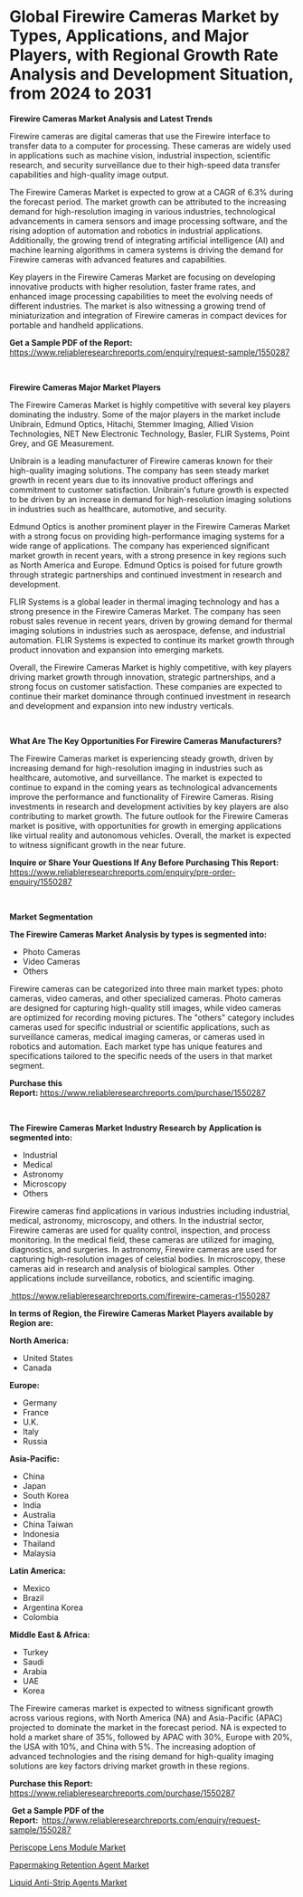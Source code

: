 <p><h1>Global Firewire Cameras Market by Types, Applications, and Major Players, with Regional Growth Rate Analysis and Development Situation, from 2024 to 2031</h1></p><p><strong>Firewire Cameras Market Analysis and Latest Trends</strong></p>
<p><p>Firewire cameras are digital cameras that use the Firewire interface to transfer data to a computer for processing. These cameras are widely used in applications such as machine vision, industrial inspection, scientific research, and security surveillance due to their high-speed data transfer capabilities and high-quality image output.</p><p>The Firewire Cameras Market is expected to grow at a CAGR of 6.3% during the forecast period. The market growth can be attributed to the increasing demand for high-resolution imaging in various industries, technological advancements in camera sensors and image processing software, and the rising adoption of automation and robotics in industrial applications. Additionally, the growing trend of integrating artificial intelligence (AI) and machine learning algorithms in camera systems is driving the demand for Firewire cameras with advanced features and capabilities.</p><p>Key players in the Firewire Cameras Market are focusing on developing innovative products with higher resolution, faster frame rates, and enhanced image processing capabilities to meet the evolving needs of different industries. The market is also witnessing a growing trend of miniaturization and integration of Firewire cameras in compact devices for portable and handheld applications.</p></p>
<p><strong>Get a Sample PDF of the Report:&nbsp;</strong> <a href="https://www.reliableresearchreports.com/enquiry/request-sample/1550287">https://www.reliableresearchreports.com/enquiry/request-sample/1550287</a></p>
<p>&nbsp;</p>
<p><strong>Firewire Cameras Major Market Players</strong></p>
<p><p>The Firewire Cameras Market is highly competitive with several key players dominating the industry. Some of the major players in the market include Unibrain, Edmund Optics, Hitachi, Stemmer Imaging, Allied Vision Technologies, NET New Electronic Technology, Basler, FLIR Systems, Point Grey, and GE Measurement.</p><p>Unibrain is a leading manufacturer of Firewire cameras known for their high-quality imaging solutions. The company has seen steady market growth in recent years due to its innovative product offerings and commitment to customer satisfaction. Unibrain's future growth is expected to be driven by an increase in demand for high-resolution imaging solutions in industries such as healthcare, automotive, and security.</p><p>Edmund Optics is another prominent player in the Firewire Cameras Market with a strong focus on providing high-performance imaging systems for a wide range of applications. The company has experienced significant market growth in recent years, with a strong presence in key regions such as North America and Europe. Edmund Optics is poised for future growth through strategic partnerships and continued investment in research and development.</p><p>FLIR Systems is a global leader in thermal imaging technology and has a strong presence in the Firewire Cameras Market. The company has seen robust sales revenue in recent years, driven by growing demand for thermal imaging solutions in industries such as aerospace, defense, and industrial automation. FLIR Systems is expected to continue its market growth through product innovation and expansion into emerging markets.</p><p>Overall, the Firewire Cameras Market is highly competitive, with key players driving market growth through innovation, strategic partnerships, and a strong focus on customer satisfaction. These companies are expected to continue their market dominance through continued investment in research and development and expansion into new industry verticals.</p></p>
<p>&nbsp;</p>
<p><strong>What Are The Key Opportunities For Firewire Cameras Manufacturers?</strong></p>
<p><p>The Firewire Cameras market is experiencing steady growth, driven by increasing demand for high-resolution imaging in industries such as healthcare, automotive, and surveillance. The market is expected to continue to expand in the coming years as technological advancements improve the performance and functionality of Firewire Cameras. Rising investments in research and development activities by key players are also contributing to market growth. The future outlook for the Firewire Cameras market is positive, with opportunities for growth in emerging applications like virtual reality and autonomous vehicles. Overall, the market is expected to witness significant growth in the near future.</p></p>
<p><strong>Inquire or Share Your Questions If Any Before Purchasing This Report:</strong> <a href="https://www.reliableresearchreports.com/enquiry/pre-order-enquiry/1550287">https://www.reliableresearchreports.com/enquiry/pre-order-enquiry/1550287</a></p>
<p>&nbsp;</p>
<p><strong>Market Segmentation</strong></p>
<p><strong>The Firewire Cameras Market Analysis by types is segmented into:</strong></p>
<p><ul><li>Photo Cameras</li><li>Video Cameras</li><li>Others</li></ul></p>
<p><p>Firewire cameras can be categorized into three main market types: photo cameras, video cameras, and other specialized cameras. Photo cameras are designed for capturing high-quality still images, while video cameras are optimized for recording moving pictures. The "others" category includes cameras used for specific industrial or scientific applications, such as surveillance cameras, medical imaging cameras, or cameras used in robotics and automation. Each market type has unique features and specifications tailored to the specific needs of the users in that market segment.</p></p>
<p><strong>Purchase this Report:&nbsp;</strong><a href="https://www.reliableresearchreports.com/purchase/1550287">https://www.reliableresearchreports.com/purchase/1550287</a></p>
<p>&nbsp;</p>
<p><strong>The Firewire Cameras Market Industry Research by Application is segmented into:</strong></p>
<p><ul><li>Industrial</li><li>Medical</li><li>Astronomy</li><li>Microscopy</li><li>Others</li></ul></p>
<p><p>Firewire cameras find applications in various industries including industrial, medical, astronomy, microscopy, and others. In the industrial sector, Firewire cameras are used for quality control, inspection, and process monitoring. In the medical field, these cameras are utilized for imaging, diagnostics, and surgeries. In astronomy, Firewire cameras are used for capturing high-resolution images of celestial bodies. In microscopy, these cameras aid in research and analysis of biological samples. Other applications include surveillance, robotics, and scientific imaging.</p></p>
<p><a href="https://www.reliableresearchreports.com/firewire-cameras-r1550287">&nbsp;https://www.reliableresearchreports.com/firewire-cameras-r1550287</a></p>
<p><strong>In terms of Region, the Firewire Cameras Market Players available by Region are:</strong></p>
<p>
    <p> <strong> North America: </strong>
        <ul>
            <li>United States</li>
            <li>Canada</li>
        </ul>
        </p> 
    <p> <strong> Europe: </strong>
        <ul>
            <li>Germany</li>
            <li>France</li>
            <li>U.K.</li>
            <li>Italy</li>
            <li>Russia</li>
        </ul>
        </p> 
    <p> <strong> Asia-Pacific: </strong>
        <ul>
            <li>China</li>
            <li>Japan</li>
            <li>South Korea</li>
            <li>India</li>
            <li>Australia</li>
            <li>China Taiwan</li>
            <li>Indonesia</li>
            <li>Thailand</li>
            <li>Malaysia</li>
        </ul>
        </p> 
    <p> <strong> Latin America: </strong>
        <ul>
            <li>Mexico</li>
            <li>Brazil</li>
            <li>Argentina Korea</li>
            <li>Colombia</li>
        </ul>
        </p> 
    <p> <strong> Middle East & Africa: </strong>
        <ul>
            <li>Turkey</li>
            <li>Saudi</li>
            <li>Arabia</li>
            <li>UAE</li>
            <li>Korea</li>
        </ul>
    </p>
    </p>
<p><p>The Firewire cameras market is expected to witness significant growth across various regions, with North America (NA) and Asia-Pacific (APAC) projected to dominate the market in the forecast period. NA is expected to hold a market share of 35%, followed by APAC with 30%, Europe with 20%, the USA with 10%, and China with 5%. The increasing adoption of advanced technologies and the rising demand for high-quality imaging solutions are key factors driving market growth in these regions.</p></p>
<p><strong>Purchase this Report: </strong><a href="https://www.reliableresearchreports.com/purchase/1550287">https://www.reliableresearchreports.com/purchase/1550287</a></p>
<p>&nbsp;<strong>Get a Sample PDF of the Report:&nbsp;&nbsp;</strong><a href="https://www.reliableresearchreports.com/enquiry/request-sample/1550287">https://www.reliableresearchreports.com/enquiry/request-sample/1550287</a></p>
<p><strong></strong></p>
<p><p><a href="https://www.linkedin.com/pulse/periscope-lens-module-market-analysis-sze-forecasted-l6rfc?trackingId=L9%2BrkhlfZp24nGFVUh2aDg%3D%3D">Periscope Lens Module Market</a></p><p><a href="https://www.linkedin.com/pulse/papermaking-retention-agent-market-size-evaluating-its-trends-yxa4f?trackingId=0bzUUtcY%2FTrYr7Yvaw1UBw%3D%3D">Papermaking Retention Agent Market</a></p><p><a href="https://www.linkedin.com/pulse/liquid-anti-strip-agents-market-research-report-reveals-latest-j099c?trackingId=8YHFd%2FfxmWsZ3RHgI2jlLg%3D%3D">Liquid Anti-Strip Agents Market</a></p></p>